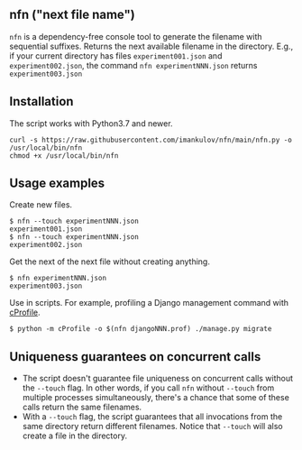 ## nfn ("next file name")

`nfn` is a dependency-free console tool to generate the filename with sequential suffixes. Returns the next available filename in the directory. E.g., if your current directory has files `experiment001.json` and `experiment002.json`, the command `nfn experimentNNN.json` returns `experiment003.json`

## Installation

The script works with Python3.7 and newer.

```shell
curl -s https://raw.githubusercontent.com/imankulov/nfn/main/nfn.py -o /usr/local/bin/nfn
chmod +x /usr/local/bin/nfn
```

## Usage examples

Create new files.

```shell
$ nfn --touch experimentNNN.json
experiment001.json
$ nfn --touch experimentNNN.json
experiment002.json
```

Get the next of the next file without creating anything.

```
$ nfn experimentNNN.json
experiment003.json
```

Use in scripts. For example, profiling a Django management command with [cProfile](https://docs.python.org/3/library/profile.html).

```shell
$ python -m cProfile -o $(nfn djangoNNN.prof) ./manage.py migrate
```

## Uniqueness guarantees on concurrent calls

- The script doesn't guarantee file uniqueness on concurrent calls without the `--touch` flag. In other words, if you call `nfn` without `--touch` from multiple processes simultaneously, there's a chance that some of these calls return the same filenames.
- With a `--touch` flag, the script guarantees that all invocations from the same directory return different filenames. Notice that `--touch` will also create a file in the directory.
